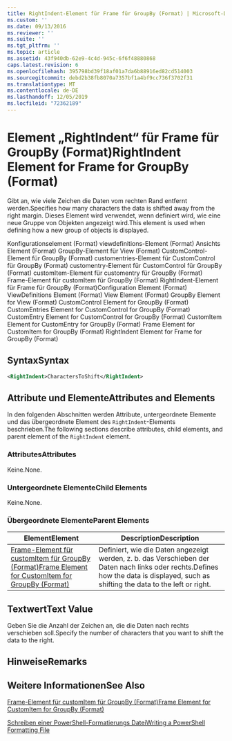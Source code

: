 ```yaml
---
title: RightIndent-Element für Frame für GroupBy (Format) | Microsoft-Dokumentation
ms.custom: ''
ms.date: 09/13/2016
ms.reviewer: ''
ms.suite: ''
ms.tgt_pltfrm: ''
ms.topic: article
ms.assetid: 43f940db-62e9-4c4d-945c-6f6f48880868
caps.latest.revision: 6
ms.openlocfilehash: 395798bd39f18af01a7da6b88916ed82cd514003
ms.sourcegitcommit: debd2b38fb8070a7357bf1a4bf9cc736f3702f31
ms.translationtype: MT
ms.contentlocale: de-DE
ms.lasthandoff: 12/05/2019
ms.locfileid: "72362189"
---
```

# <a name="rightindent-element-for-frame-for-groupby-format"></a><span data-ttu-id="3403f-102">Element „RightIndent“ für Frame für GroupBy (Format)</span><span class="sxs-lookup"><span data-stu-id="3403f-102">RightIndent Element for Frame for GroupBy (Format)</span></span>

<span data-ttu-id="3403f-103">Gibt an, wie viele Zeichen die Daten vom rechten Rand entfernt werden.</span><span class="sxs-lookup"><span data-stu-id="3403f-103">Specifies how many characters the data is shifted away from the right margin.</span></span> <span data-ttu-id="3403f-104">Dieses Element wird verwendet, wenn definiert wird, wie eine neue Gruppe von Objekten angezeigt wird.</span><span class="sxs-lookup"><span data-stu-id="3403f-104">This element is used when defining how a new group of objects is displayed.</span></span>

<span data-ttu-id="3403f-105">Konfigurationselement (Format) viewdefinitions-Element (Format) Ansichts Element (Format) GroupBy-Element für View (Format) CustomControl-Element für GroupBy (Format) customentries-Element für CustomControl für GroupBy (Format) customentry-Element für CustomControl für GroupBy (Format) customItem-Element für customentry für GroupBy (Format) Frame-Element für customItem für GroupBy (Format) RightIndent-Element für Frame für GroupBy (Format)</span><span class="sxs-lookup"><span data-stu-id="3403f-105">Configuration Element (Format) ViewDefinitions Element (Format) View Element (Format) GroupBy Element for View (Format) CustomControl Element for GroupBy (Format) CustomEntries Element for CustomControl for GroupBy (Format) CustomEntry Element for CustomControl for GroupBy (Format) CustomItem Element for CustomEntry for GroupBy (Format) Frame Element for CustomItem for GroupBy (Format) RightIndent Element for Frame for GroupBy (Format)</span></span>

## <a name="syntax"></a><span data-ttu-id="3403f-106">Syntax</span><span class="sxs-lookup"><span data-stu-id="3403f-106">Syntax</span></span>

```xml
<RightIndent>CharactersToShift</RightIndent>
```

## <a name="attributes-and-elements"></a><span data-ttu-id="3403f-107">Attribute und Elemente</span><span class="sxs-lookup"><span data-stu-id="3403f-107">Attributes and Elements</span></span>

<span data-ttu-id="3403f-108">In den folgenden Abschnitten werden Attribute, untergeordnete Elemente und das übergeordnete Element des `RightIndent`-Elements beschrieben.</span><span class="sxs-lookup"><span data-stu-id="3403f-108">The following sections describe attributes, child elements, and parent element of the `RightIndent` element.</span></span>

### <a name="attributes"></a><span data-ttu-id="3403f-109">Attributes</span><span class="sxs-lookup"><span data-stu-id="3403f-109">Attributes</span></span>

<span data-ttu-id="3403f-110">Keine.</span><span class="sxs-lookup"><span data-stu-id="3403f-110">None.</span></span>

### <a name="child-elements"></a><span data-ttu-id="3403f-111">Untergeordnete Elemente</span><span class="sxs-lookup"><span data-stu-id="3403f-111">Child Elements</span></span>

<span data-ttu-id="3403f-112">Keine.</span><span class="sxs-lookup"><span data-stu-id="3403f-112">None.</span></span>

### <a name="parent-elements"></a><span data-ttu-id="3403f-113">Übergeordnete Elemente</span><span class="sxs-lookup"><span data-stu-id="3403f-113">Parent Elements</span></span>

|<span data-ttu-id="3403f-114">Element</span><span class="sxs-lookup"><span data-stu-id="3403f-114">Element</span></span>|<span data-ttu-id="3403f-115">Description</span><span class="sxs-lookup"><span data-stu-id="3403f-115">Description</span></span>|
|-------------|-----------------|
|[<span data-ttu-id="3403f-116">Frame-Element für customItem für GroupBy (Format)</span><span class="sxs-lookup"><span data-stu-id="3403f-116">Frame Element for CustomItem for GroupBy (Format)</span></span>](./frame-element-for-customitem-for-groupby-format.md)|<span data-ttu-id="3403f-117">Definiert, wie die Daten angezeigt werden, z. b. das Verschieben der Daten nach links oder rechts.</span><span class="sxs-lookup"><span data-stu-id="3403f-117">Defines how the data is displayed, such as shifting the data to the left or right.</span></span>|

## <a name="text-value"></a><span data-ttu-id="3403f-118">Textwert</span><span class="sxs-lookup"><span data-stu-id="3403f-118">Text Value</span></span>

<span data-ttu-id="3403f-119">Geben Sie die Anzahl der Zeichen an, die die Daten nach rechts verschieben soll.</span><span class="sxs-lookup"><span data-stu-id="3403f-119">Specify the number of characters that you want to shift the data to the right.</span></span>

## <a name="remarks"></a><span data-ttu-id="3403f-120">Hinweise</span><span class="sxs-lookup"><span data-stu-id="3403f-120">Remarks</span></span>

## <a name="see-also"></a><span data-ttu-id="3403f-121">Weitere Informationen</span><span class="sxs-lookup"><span data-stu-id="3403f-121">See Also</span></span>

[<span data-ttu-id="3403f-122">Frame-Element für customItem für GroupBy (Format)</span><span class="sxs-lookup"><span data-stu-id="3403f-122">Frame Element for CustomItem for GroupBy (Format)</span></span>](./frame-element-for-customitem-for-groupby-format.md)

[<span data-ttu-id="3403f-123">Schreiben einer PowerShell-Formatierungs Datei</span><span class="sxs-lookup"><span data-stu-id="3403f-123">Writing a PowerShell Formatting File</span></span>](./writing-a-powershell-formatting-file.md)
